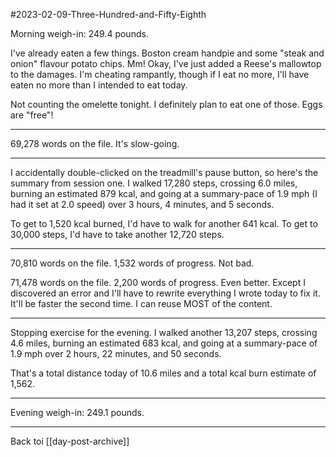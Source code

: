 #2023-02-09-Three-Hundred-and-Fifty-Eighth

Morning weigh-in:  249.4 pounds.

I've already eaten a few things.  Boston cream handpie and some "steak and onion" flavour potato chips.  Mm!  Okay, I've just added a Reese's mallowtop to the damages.  I'm cheating rampantly, though if I eat no more, I'll have eaten no more than I intended to eat today.

Not counting the omelette tonight.  I definitely plan to eat one of those.  Eggs are "free"!

---
69,278 words on the file.  It's slow-going.

---
I accidentally double-clicked on the treadmill's pause button, so here's the summary from session one.  I walked 17,280 steps, crossing 6.0 miles, burning an estimated 879 kcal, and going at a summary-pace of 1.9 mph (I had it set at 2.0 speed) over 3 hours, 4 minutes, and 5 seconds.

To get to 1,520 kcal burned, I'd have to walk for another 641 kcal.  To get to 30,000 steps, I'd have to take another 12,720 steps.

---
70,810 words on the file.  1,532 words of progress.  Not bad.

71,478 words on the file.  2,200 words of progress.  Even better.  Except I discovered an error and I'll have to rewrite everything I wrote today to fix it.  It'll be faster the second time.  I can reuse MOST of the content.

---
Stopping exercise for the evening.  I walked another 13,207 steps, crossing 4.6 miles, burning an estimated 683 kcal, and going at a summary-pace of 1.9 mph over 2 hours, 22 minutes, and 50 seconds.

That's a total distance today of 10.6 miles and a total kcal burn estimate of 1,562.

---
Evening weigh-in:  249.1 pounds.

---
Back toi [[day-post-archive]]
